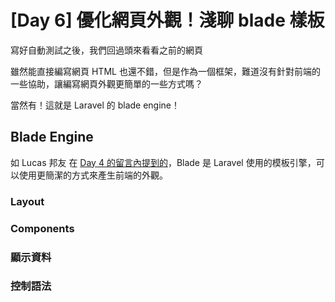 # [Day 6] 優化網頁外觀！淺聊 blade 樣板

寫好自動測試之後，我們回過頭來看看之前的網頁

雖然能直接編寫網頁 HTML 也還不錯，但是作為一個框架，難道沒有針對前端的一些協助，讓編寫網頁外觀更簡單的一些方式嗎？

當然有！這就是 Laravel 的 blade engine！

## Blade Engine

如 Lucas 邦友 在 [Day 4 的留言內提到的](https://ithelp.ithome.com.tw/articles/10213865)，Blade 是 Laravel 使用的模板引擎，可以使用更簡潔的方式來產生前端的外觀。

### Layout

### Components

### 顯示資料

### 控制語法

